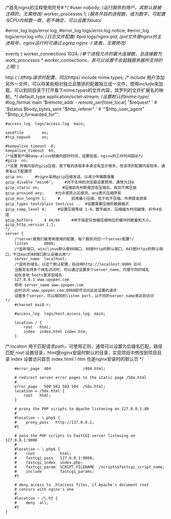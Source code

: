 /*首先nignx的注释使用符号# */
#user  nobody;
/*运行服务的用户，其默认是被注释的，无需修改*/
worker_processes  1;
/*服务开启的进程数，值为数字，可配置与CPU内核数一致，若不确定，可以设置为auto*/

#error_log  logs/error.log;
#error_log  logs/error.log  notice;
#error_log  logs/error.log  info;
/*日志文件配置*/
#pid        logs/nginx.pid;
/*pid文件是nginx的主进程号，nginx运行时可通过 pgrep nginx -l 查看，无需修改*/

events {
    worker_connections  1024;
  /*单个进程允许的最大连接数，总连接数为 work_processes * worker_connections，其可以设置不会超越服务器所支持的上限*/
}


http {
/*对http请求的配置，同比https*/
    include       mime.types;
 /* include 用户添加另外一文件，可以将某些相对独立且繁琐的配置独立成一文件，使用include来加载，可以到同目录下打开看下mime.types的文件内容，其罗列的文件扩展名的映射。*/
    default_type  application/octet-stream;
/*设置默认的mime-type*/
    #log_format  main  '$remote_addr - $remote_user [$time_local] "$request" '
    #                  '$status $body_bytes_sent "$http_referer" '
    #                  '"$http_user_agent" "$http_x_forwarded_for"';

    #access_log  logs/access.log  main;

    sendfile        on;
    #tcp_nopush     on;

    #keepalive_timeout  0;
    keepalive_timeout  65;
    /*设置客户端keep-alive链接的超时时间，设置低值，nginx的工作时间超长*/
    #gzip  on;
    /*设置 传输内容的gzip压缩，我下载的该版本本身没有显示很多，但该项的配置内容较多，通常有以下配置项
    gzip on;     #nignx采用gzip压缩发送，以减少传输数据量
    gzip_disable "msie6";     #对不支持的浏览器设置禁用，通常为IE6
    gzip_static on;          #压缩前先判断是否有压缩后，有则不再压缩
    gzip_proxied any;     #允许或禁止压缩流，any表示压缩所有
    gzip_min_length 1;     #     启用最小压缩，低于则不压缩。作用提高效率
    gzip_types text/plain text/css ..  #设置需要压缩的数据格式
    gzip_comp_level 4;     #设置压缩等级 1-9，数字越大，压缩越大时间越慢，折中4合适
    gzip_buffers     4 4k/8k     #用于指定存放被压缩响应的缓冲的数量和大小。
    gzip_http_version 1.1;
    */
    server {
        /*server是我们最常用使用的配置，每个服务对应一个server配置*/
        listen       8080;
        /*监听端口，win/linux默认是80端口，80是http的默认端口，443是https的默认端口，不过mac的80端口默认会被占用*/
        server_name  localhost;
        /*监听的域名，以这个默认配置，启动用http://localhost:8080 访问
        当服务支持多个域名访问时，可以通过设置多个server_name，代理不同的域名
        如在本地 hosts里添加域名  
        127.0.0.1 www.upopen.com
        修改 server_name www.upopen.com
        此时访问 www.upopen.com:8080即可访问此处设置的请求
        设置多个server，可以相同的listen port，以不同的server_name来区别访问
    */
        #charset koi8-r;

        #access_log  logs/host.access.log  main;

        location / {
            root   html;
            index  index.html index.htm;
        }
/* location 用于匹配请求path，可使用正则，通常可以设置为后缀名匹配，路径匹配
     root 设置目录，html是nginx安装时默认的目录，实现项目中修改到项目目录
    index 设置访问首页 index.html / htm 也是nginx安装时的默认页
*/

        #error_page  404              /404.html;

        # redirect server error pages to the static page /50x.html
        #
        error_page   500 502 503 504  /50x.html;
        location = /50x.html {
            root   html;
        }

        # proxy the PHP scripts to Apache listening on 127.0.0.1:80
        #
        #location ~ \.php$ {
        #    proxy_pass   http://127.0.0.1;
        #}

        # pass the PHP scripts to FastCGI server listening on 127.0.0.1:9000
        #
        #location ~ \.php$ {
        #    root           html;
        #    fastcgi_pass   127.0.0.1:9000;
        #    fastcgi_index  index.php;
        #    fastcgi_param  SCRIPT_FILENAME  /scripts$fastcgi_script_name;
        #    include        fastcgi_params;
        #}

        # deny access to .htaccess files, if Apache's document root
        # concurs with nginx's one
        #
        #location ~ /\.ht {
        #    deny  all;
        #}
    }